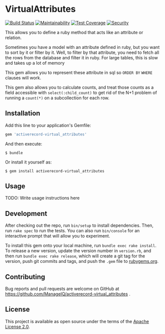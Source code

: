 # VirtualAttributes

[![Build Status](https://travis-ci.org/ManageIQ/activerecord-virtual_attributes.svg?branch=master)](https://travis-ci.org/ManageIQ/activerecord-virtual_attributes)
[![Maintainability](https://api.codeclimate.com/v1/badges/e1a0c26941c00f4edb55/maintainability)](https://codeclimate.com/github/ManageIQ/activerecord-virtual_attributes/maintainability)
[![Test Coverage](https://api.codeclimate.com/v1/badges/e1a0c26941c00f4edb55/test_coverage)](https://codeclimate.com/github/ManageIQ/activerecord-virtual_attributes/test_coverage)
[![Security](https://hakiri.io/github/ManageIQ/activerecord-virtual_attributes/master.svg)](https://hakiri.io/github/ManageIQ/activerecord-virtual_attributes/master)

This allows you to define a ruby method that acts like an attribute or relation.

Sometimes you have a model with an attribute defined in ruby, but you want to sort by it or filter by it.
Well, to filter by that attribute, you need to fetch all the rows from the database and filter it in ruby.
For large tables, this is slow and takes up a lot of memory

This gem allows you to represent these attribute in sql so `ORDER BY` `WHERE` clauses will work.

This gem also allows you to calculate counts, and treat those counts as a field accessible with `select(:child_count)`
to get rid of the N+1 problem of running a `count(*)` on a subcollection for each row.

## Installation

Add this line to your application's Gemfile:

```ruby
gem 'activerecord-virtual_attributes'
```

And then execute:

    $ bundle

Or install it yourself as:

    $ gem install activerecord-virtual_attributes

## Usage

TODO: Write usage instructions here

## Development

After checking out the repo, run `bin/setup` to install dependencies. Then, run `rake spec` to run the tests. You can also run `bin/console` for an interactive prompt that will allow you to experiment.

To install this gem onto your local machine, run `bundle exec rake install`. To release a new version, update the version number in `version.rb`, and then run `bundle exec rake release`, which will create a git tag for the version, push git commits and tags, and push the `.gem` file to [rubygems.org](https://rubygems.org).

## Contributing

Bug reports and pull requests are welcome on GitHub at https://github.com/ManageIQ/activerecord-virtual_attributes .

## License

This project is available as open source under the terms of the [Apache License 2.0](http://www.apache.org/licenses/LICENSE-2.0).

